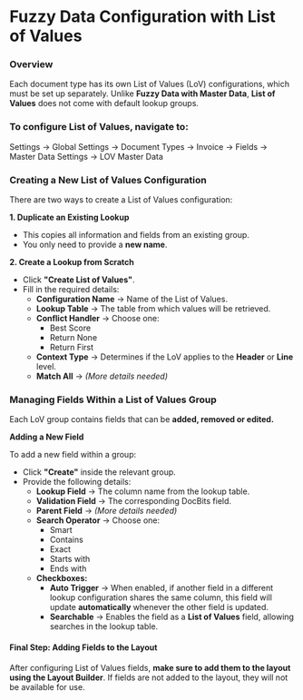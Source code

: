 # Fuzzy Data Configuration with List of Values

### **Overview**

Each document type has its own List of Values (LoV) configurations, which must be set up separately. Unlike **Fuzzy Data with Master Data**, **List of Values** does not come with default lookup groups.

### To configure List of Values, navigate to:

Settings → Global Settings → Document Types → Invoice → Fields → Master Data Settings → LOV Master Data

### **Creating a New List of Values Configuration**

There are two ways to create a List of Values configuration:

**1. Duplicate an Existing Lookup**

* This copies all information and fields from an existing group.
* You only need to provide a **new name**.

**2. Create a Lookup from Scratch**

* Click **"Create List of Values"**.
* Fill in the required details:
  * **Configuration Name** → Name of the List of Values.
  * **Lookup Table** → The table from which values will be retrieved.
  * **Conflict Handler** → Choose one:
    * Best Score
    * Return None
    * Return First
  * **Context Type** → Determines if the LoV applies to the **Header** or **Line** level.
  * **Match All** → _(More details needed)_

### **Managing Fields Within a List of Values Group**

Each LoV group contains fields that can be **added, removed or edited.**

**Adding a New Field**

To add a new field within a group:

* Click **"Create"** inside the relevant group.
* Provide the following details:
  * **Lookup Field** → The column name from the lookup table.
  * **Validation Field** → The corresponding DocBits field.
  * **Parent Field** → _(More details needed)_
  * **Search Operator** → Choose one:
    * Smart
    * Contains
    * Exact
    * Starts with
    * Ends with
  * **Checkboxes:**
    * **Auto Trigger** → When enabled, if another field in a different lookup configuration shares the same column, this field will update **automatically** whenever the other field is updated.
    * **Searchable** → Enables the field as a **List of Values** field, allowing searches in the lookup table.

#### **Final Step: Adding Fields to the Layout**

After configuring List of Values fields, **make sure to add them to the layout using the Layout Builder**. If fields are not added to the layout, they will not be available for use.
